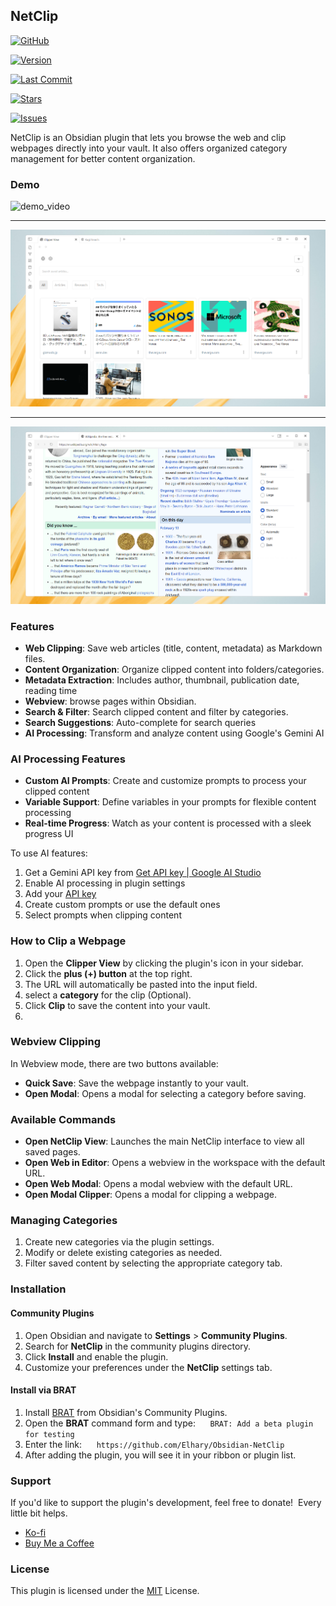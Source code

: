 ## NetClip

[![GitHub](https://img.shields.io/badge/GitHub-View_Repository-738adb?style=for-the-badge&logo=github&logoColor=white&labelColor=1a1b27)](https://github.com/Elhary/Obsidian-NetClip)

[![Version](https://img.shields.io/github/manifest-json/v/Elhary/Obsidian-NetClip?style=for-the-badge&color=6A80B9&labelColor=1a1b27&label=Version)](https://github.com/Elhary/Obsidian-NetClip/releases/latest)

[![Last Commit](https://img.shields.io/github/last-commit/Elhary/Obsidian-NetClip?style=for-the-badge&color=C890A7&labelColor=1a1b27&label=Last%20Update)](https://github.com/Elhary/Obsidian-NetClip/commits/main)

[![Stars](https://img.shields.io/github/stars/Elhary/Obsidian-NetClip?style=for-the-badge&color=DDA853&labelColor=1a1b27&label=Stars)](https://github.com/Elhary/Obsidian-NetClip/stargazers)

[![Issues](https://img.shields.io/github/issues/Elhary/Obsidian-NetClip/help%20wanted?style=for-the-badge&color=A6CDC6&labelColor=1a1b27&label=Help%20Wanted)](https://github.com/Elhary/Obsidian-NetClip/issues?q=is%3Aissue+is%3Aopen+label%3A%22help+wanted%22)


NetClip is an Obsidian plugin that lets you browse the web and clip webpages directly into your vault. It also offers organized category management for better content organization.

  
### Demo

![demo_video](./images/demo_gif.gif)

  

---

  

![preview_img_1](./images/Screenshot_1.png)



---


![preview_img_2](./images/Screenshot_2.png)


### Features

- **Web Clipping**: Save web articles (title, content, metadata) as Markdown files.
- **Content Organization**: Organize clipped content into folders/categories.
- **Metadata Extraction**: Includes author, thumbnail, publication date, reading time
- **Webview**: browse pages within Obsidian.
- **Search & Filter**: Search clipped content and filter by categories.
- **Search Suggestions**: Auto-complete for search queries
- **AI Processing**: Transform and analyze content using Google's Gemini AI

### AI Processing Features

- **Custom AI Prompts**: Create and customize prompts to process your clipped content
- **Variable Support**: Define variables in your prompts for flexible content processing
- **Real-time Progress**: Watch as your content is processed with a sleek progress UI
  
To use AI features:

1. Get a Gemini API key from [Get API key | Google AI Studio](https://aistudio.google.com/apikey)
2. Enable AI processing in plugin settings
3. Add your [API key](https://aistudio.google.com/apikey)
4. Create custom prompts or use the default ones 
5. Select prompts when clipping content

### How to Clip a Webpage

1. Open the **Clipper View** by clicking the plugin's icon in your sidebar.
2. Click the **plus (+) button** at the top right.
3. The URL will automatically be pasted into the input field.
4. select a **category** for the clip (Optional).
5. Click **Clip** to save the content into your vault.
6. 
### Webview Clipping

In Webview mode, there are two buttons available:

- **Quick Save**: Save the webpage instantly to your vault.
- **Open Modal**: Opens a modal for selecting a category before saving.

### Available Commands

- **Open NetClip View**: Launches the main NetClip interface to view all saved pages.
- **Open Web in Editor**: Opens a webview in the workspace with the default URL.
- **Open Web Modal**: Opens a modal webview with the default URL.
- **Open Modal Clipper**: Opens a modal for clipping a webpage.

### Managing Categories

1. Create new categories via the plugin settings.
2. Modify or delete existing categories as needed.
3. Filter saved content by selecting the appropriate category tab.

### Installation

#### Community Plugins

1. Open Obsidian and navigate to **Settings** > **Community Plugins**.
2. Search for **NetClip** in the community plugins directory.
3. Click **Install** and enable the plugin.
4. Customize your preferences under the **NetClip** settings tab.

  

#### Install via BRAT

1. Install [BRAT](https://tfthacker.com/brat-quick-guide#Adding+a+beta+plugin) from Obsidian's Community Plugins.
2. Open the **BRAT** command form and type:  
   ``BRAT: Add a beta plugin for testing``
3. Enter the link:  
   `https://github.com/Elhary/Obsidian-NetClip`
4. After adding the plugin, you will see it in your ribbon or plugin list.

### Support

If you'd like to support the plugin's development, feel free to donate!  Every little bit helps.

  
- [Ko-fi](https://ko-fi.com/elharis)
- [Buy Me a Coffee](https://buymeacoffee.com/el_haris)

### License
This plugin is licensed under the [MIT](https://mit-license.org) License.
